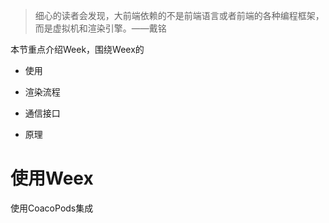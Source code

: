 > 细心的读者会发现，大前端依赖的不是前端语言或者前端的各种编程框架，而是虚拟机和渲染引擎。——戴铭

本节重点介绍Week，围绕Weex的

- 使用

- 渲染流程
- 通信接口
- 原理



# 使用Weex

使用CoacoPods集成


